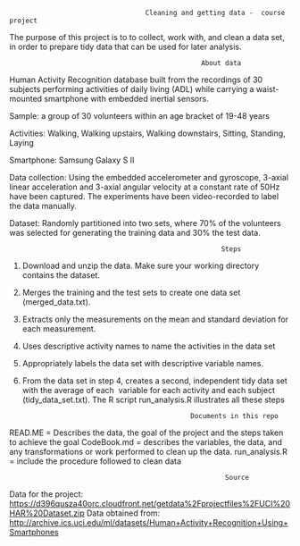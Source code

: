                                       Cleaning and getting data -  course project

The purpose of this project is to to collect, work with, and clean a data set, in order to prepare tidy data that can be used for later analysis.

                                                    About data

Human Activity Recognition database built from the recordings of 30 subjects performing activities of daily living (ADL) while carrying a waist-mounted smartphone with embedded inertial sensors.

Sample: a group of 30 volunteers within an age bracket of 19-48 years

Activities: Walking, Walking upstairs, Walking downstairs, Sitting, Standing, Laying

Smartphone: Samsung Galaxy S II

Data collection: Using the embedded accelerometer and gyroscope, 3-axial linear acceleration and 3-axial angular velocity at a constant rate of 50Hz have been captured. The experiments have been video-recorded to label the data manually. 

Dataset: Randomly partitioned into two sets, where 70% of the volunteers was selected for generating the training data and 30% the test data. 

                                                         Steps

1.	Download and unzip the data. Make sure your working directory contains the dataset.
2.	Merges the training and the test sets to create one data set (merged_data.txt).  
3.	Extracts only the measurements on the mean and standard deviation for each measurement.  
4.	Uses descriptive activity names to name the activities in the data set  
5.	Appropriately labels the data set with descriptive variable names.  
6.	From the data set in step 4, creates a second, independent tidy data set with the average of each  variable for each activity and each subject (tidy_data_set.txt). 
The R script run_analysis.R illustrates all these steps

                                                  Documents in this repo

READ.ME = Describes the data, the goal of the project and the steps taken to achieve the goal
CodeBook.md = describes the variables, the data, and any transformations or work performed to clean up the data.
run_analysis.R = include the procedure followed to clean data

                                                          Source

Data for the project: https://d396qusza40orc.cloudfront.net/getdata%2Fprojectfiles%2FUCI%20HAR%20Dataset.zip
Data obtained from: http://archive.ics.uci.edu/ml/datasets/Human+Activity+Recognition+Using+Smartphones

